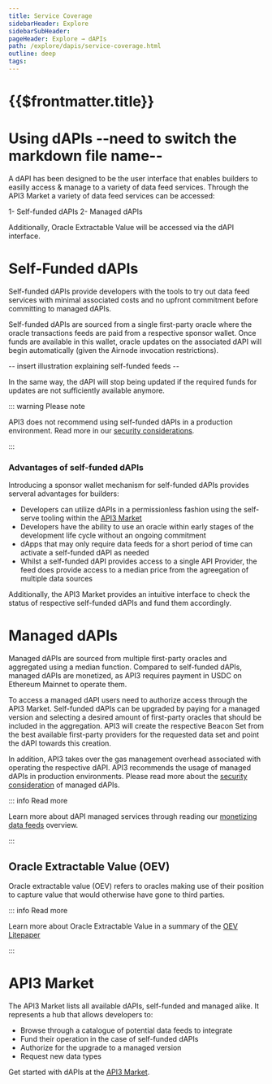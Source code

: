 ```yaml
---
title: Service Coverage
sidebarHeader: Explore
sidebarSubHeader:
pageHeader: Explore → dAPIs
path: /explore/dapis/service-coverage.html
outline: deep
tags:
---
```


<PageHeader/>

<SearchHighlight/>

# {{$frontmatter.title}}

# Using dAPIs --need to switch the markdown file name--

A dAPI has been designed to be the user interface that enables builders to
easilly access & manage to a variety of data feed services. Through the API3
Market a variety of data feed services can be accessed:

1- Self-funded dAPIs 2- Managed dAPIs

Additionally, Oracle Extractable Value will be accessed via the dAPI interface.

# Self-Funded dAPIs

Self-funded dAPIs provide developers with the tools to try out data feed
services with minimal associated costs and no upfront commitment before
committing to managed dAPIs.

Self-funded dAPIs are sourced from a single first-party oracle where the oracle
transactions feeds are paid from a respective sponsor wallet. Once funds are
available in this wallet, oracle updates on the associated dAPI will begin
automatically (given the Airnode invocation restrictions).

-- insert illustration explaining self-funded feeds --

In the same way, the dAPI will stop being updated if the required funds for
updates are not sufficiently available anymore.

::: warning Please note

API3 does not recommend using self-funded dAPIs in a production environment.
Read more in our
[security considerations](/explore/dapis/security-considerations.md).

:::

### Advantages of self-funded dAPIs

Introducing a sponsor wallet mechanism for self-funded dAPIs provides serveral
advantages for builders:

- Developers can utilize dAPIs in a permissionless fashion using the self-serve
  tooling within the [API3 Market](https://market.api3.org/dapis)
- Developers have the ability to use an oracle within early stages of the
  development life cycle without an ongoing commitment
- dApps that may only require data feeds for a short period of time can activate
  a self-funded dAPI as needed
- Whilst a self-funded dAPI provides access to a single API Provider, the feed
  does provide access to a median price from the agreegation of multiple data
  sources

Additionally, the API3 Market provides an intuitive interface to check the
status of respective self-funded dAPIs and fund them accordingly.

# Managed dAPIs

Managed dAPIs are sourced from multiple first-party oracles and aggregated using
a median function. Compared to self-funded dAPIs, managed dAPIs are monetized,
as API3 requires payment in USDC on Ethereum Mainnet to operate them.

To access a managed dAPI users need to authorize access through the API3 Market.
Self-funded dAPIs can be upgraded by paying for a managed version and selecting
a desired amount of first-party oracles that should be included in the
aggregation. API3 will create the respective Beacon Set from the best available
first-party providers for the requested data set and point the dAPI towards this
creation.

In addition, API3 takes over the gas management overhead associated with
operating the respective dAPI. API3 recommends the usage of managed dAPIs in
production environments. Please read more about the
[security consideration](/explore/dapis/security-considerations.md) of managed
dAPIs.

::: info Read more

Learn more about dAPI managed services through reading our
[monetizing data feeds](https://medium.com/@ugurmersin/monetizing-data-feeds-951cd5c912bd)
overview.

:::

## Oracle Extractable Value (OEV)

Oracle extractable value (OEV) refers to oracles making use of their position to
capture value that would otherwise have gone to third parties.

::: info Read more

Learn more about Oracle Extractable Value in a summary of the
[OEV Litepaper](https://medium.com/api3/oracle-extractable-value-oev-13c1b6d53c5b)

:::

# API3 Market

The API3 Market lists all available dAPIs, self-funded and managed alike. It
represents a hub that allows developers to:

- Browse through a catalogue of potential data feeds to integrate
- Fund their operation in the case of self-funded dAPIs
- Authorize for the upgrade to a managed version
- Request new data types

Get started with dAPIs at the [API3 Market](https://market.api3.org/dapis).
